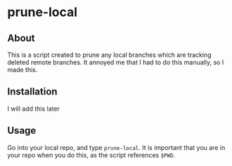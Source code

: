 # prune-local
## About
This is a script created to prune any local branches which are tracking deleted remote branches. It annoyed me that I had to do this manually, so I made this.
## Installation
I will add this later
## Usage
Go into your local repo, and type `prune-local`. It is important that you are in your repo when you do this, as the script references `$PWD`.
